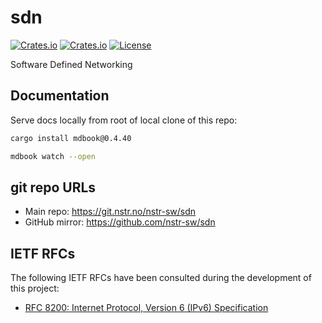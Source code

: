 # sdn

[![Crates.io](https://img.shields.io/crates/v/sdn?style=flat-square)](https://crates.io/crates/sdn)
[![Crates.io](https://img.shields.io/crates/d/sdn?style=flat-square)](https://crates.io/crates/sdn)
[![License](https://img.shields.io/badge/license-ISC-blue?style=flat-square)](LICENSE)

Software Defined Networking

## Documentation

Serve docs locally from root of local clone of this repo:

```zsh
cargo install mdbook@0.4.40
```

```zsh
mdbook watch --open
```

## git repo URLs

- Main repo: https://git.nstr.no/nstr-sw/sdn
- GitHub mirror: https://github.com/nstr-sw/sdn

## IETF RFCs

The following IETF RFCs have been consulted
during the development of this project:

- [RFC 8200: Internet Protocol, Version 6 (IPv6) Specification](https://www.rfc-editor.org/rfc/rfc8200.html)
